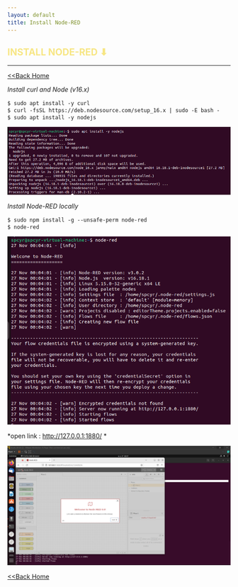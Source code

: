 ```yaml
---
layout: default
title: Install Node-RED
---
```


<h2 style="color:#F7E684"> <b> INSTALL NODE-RED ⬇ </b> </h2>

---

[<<Back Home]
 
[<<Back Home]: https://spcyr.github.io/

*Install curl and Node (v16.x)*

```
$ sudo apt install -y curl
$ curl -fsSL https://deb.nodesource.com/setup_16.x | sudo -E bash -
$ sudo apt install -y nodejs
```
![](git/nodejs.png) 

*Install Node-RED locally*

```
$ sudo npm install -g --unsafe-perm node-red
$ node-red
```
![](git/nodred.png) 

*open link : http://127.0.0.1:1880/ *

![](git/nodeopen.png) 

[<<Back Home]
